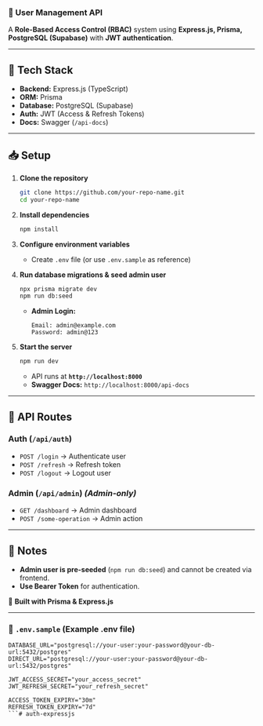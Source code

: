 ### **🚀 User Management API**  
A **Role-Based Access Control (RBAC)** system using **Express.js, Prisma, PostgreSQL (Supabase)** with **JWT authentication**.

---

## **📂 Tech Stack**  
- **Backend:** Express.js (TypeScript)  
- **ORM:** Prisma  
- **Database:** PostgreSQL (Supabase)  
- **Auth:** JWT (Access & Refresh Tokens)  
- **Docs:** Swagger (`/api-docs`)  

---

## **📥 Setup**  

1. **Clone the repository**  
   ```sh
   git clone https://github.com/your-repo-name.git
   cd your-repo-name
   ```

2. **Install dependencies**  
   ```sh
   npm install
   ```

3. **Configure environment variables**  
   - Create `.env` file (or use `.env.sample` as reference)

4. **Run database migrations & seed admin user**  
   ```sh
   npx prisma migrate dev  
   npm run db:seed
   ```  
   - **Admin Login:**  
     ```
     Email: admin@example.com  
     Password: admin@123
     ```

5. **Start the server**  
   ```sh
   npm run dev
   ```
   - API runs at **`http://localhost:8000`**  
   - **Swagger Docs:** `http://localhost:8000/api-docs`

---

## **🔑 API Routes**  

### **Auth (`/api/auth`)**  
- `POST /login` → Authenticate user  
- `POST /refresh` → Refresh token  
- `POST /logout` → Logout user  

### **Admin (`/api/admin`)** *(Admin-only)*  
- `GET /dashboard` → Admin dashboard  
- `POST /some-operation` → Admin action  

---

## **📌 Notes**  
- **Admin user is pre-seeded** (`npm run db:seed`) and cannot be created via frontend.  
- **Use Bearer Token** for authentication.  

🚀 **Built with Prisma & Express.js**  

---

### **📌 `.env.sample` (Example .env file)**
```env
DATABASE_URL="postgresql://your-user:your-password@your-db-url:5432/postgres"
DIRECT_URL="postgresql://your-user:your-password@your-db-url:5432/postgres"

JWT_ACCESS_SECRET="your_access_secret"
JWT_REFRESH_SECRET="your_refresh_secret"

ACCESS_TOKEN_EXPIRY="30m"
REFRESH_TOKEN_EXPIRY="7d"
```# auth-expressjs
